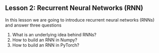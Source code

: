 <h2>Lesson 2: Recurrent Neural Networks (RNN)</h2>
In this lesson we are going to introduce recurrent neural networks (RNNs) and answer three questions
<ol>
<li>What is an underlying idea behind RNNs?</li>
<li>How to build an RNN in Numpy?</li>
<li>How to build an RNN in PyTorch?</li>
</ol>
